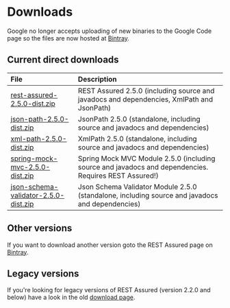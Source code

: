 # Downloads #

Google no longer accepts uploading of new binaries to the Google Code page so the files are now hosted at [Bintray](https://bintray.com/johanhaleby/generic/rest-assured).

## Current direct downloads ##
| File | Description |
|:-----|:------------|
| [rest-assured-2.5.0-dist.zip](http://dl.bintray.com/johanhaleby/generic/rest-assured-2.5.0-dist.zip)  |   REST Assured 2.5.0 (including source and javadocs and dependencies, XmlPath and JsonPath) |
| [json-path-2.5.0-dist.zip](http://dl.bintray.com/johanhaleby/generic/json-path-2.5.0-dist.zip)  | JsonPath 2.5.0 (standalone, including source and javadocs and dependencies) |
| [xml-path-2.5.0-dist.zip](http://dl.bintray.com/johanhaleby/generic/xml-path-2.5.0-dist.zip)  | XmlPath 2.5.0 (standalone, including source and javadocs and dependencies) |
| [spring-mock-mvc-2.5.0-dist.zip](http://dl.bintray.com/johanhaleby/generic/spring-mock-mvc-2.5.0-dist.zip)  | Spring Mock MVC Module 2.5.0 (including source and javadocs and dependencies. Requires REST Assured!)  |
| [json-schema-validator-2.5.0-dist.zip](http://dl.bintray.com/johanhaleby/generic/json-schema-validator-2.5.0-dist.zip)  | Json Schema Validator Module 2.5.0 (standalone, including source and javadocs and dependencies)  |

## Other versions ##
If you want to download another version goto the REST Assured page on [Bintray](https://bintray.com/johanhaleby/generic/rest-assured).

## Legacy versions ##
If you're looking for legacy versions of REST Assured (version 2.2.0 and below) have a look in the old  <a href='https://code.google.com/p/rest-assured/downloads/list?can=1&q=&colspec=Filename+Summary+Uploaded+ReleaseDate+Size+DownloadCount'>download page</a>.
